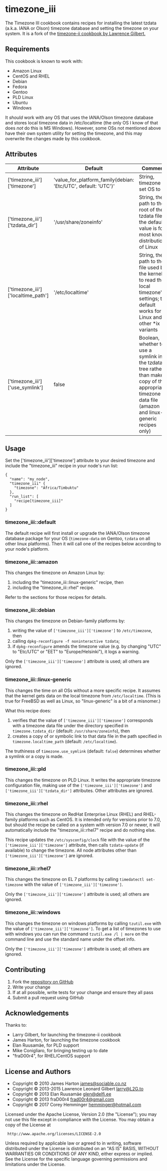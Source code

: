 # timezone_iii

The Timezone III cookbook contains recipes for installing the latest tzdata
(a.k.a. IANA or Olson) timezone database and setting the timezone on your
system.  It is a fork of the [timezone-ii cookbook by Lawrence Gilbert.](https://supermarket.chef.io/cookbooks/timezone-ii)

## Requirements

This cookbook is known to work with:

* Amazon Linux
* CentOS and RHEL
* Debian
* Fedora
* Gentoo
* PLD Linux
* Ubuntu
* Windows

It _should_ work with any OS that uses the IANA/Olson timezone database and
stores local timezone data in /etc/localtime (the only OS I know of that does
_not_ do this is MS Windows).  However, some OSs not mentioned above have their
own system utility for setting the timezone, and this may overwrite the changes
made by this cookbook.

## Attributes

| Attribute | Default | Comment |
| -------------  | -------------  | -------------  |
| ['timezone_iii']['timezone'] | 'value_for_platform_family(debian: 'Etc/UTC', default: 'UTC')' | String, timezone to set OS to |
| ['timezone_iii']['tzdata_dir'] | '/usr/share/zoneinfo' | String, the path to the root of the tzdata files; the default value is for most known distributions of Linux |
| ['timezone_iii']['localtime_path'] | '/etc/localtime' | String, the path to the file used by the kernel to read the local timezone's settings; the default works for Linux and other *ix variants |
| ['timezone_iii']['use_symlink'] | false | Boolean, whether to use a symlink into the tzdata tree rather than make a copy of the appropriate timezone data file (amazon and linux-generic recipes only) |

## Usage

Set the ['timezone_iii']['timezone'] attribute to your desired timezone and include the "timezone_iii"
recipe in your node's run list:

    {
      "name": "my_node",
      "timezone_iii" {
        "timezone": "Africa/Timbuktu"
      },
      "run_list": [
        "recipe[timezone_iii]"
      ]
    }

### timezone_iii::default

The default recipe will first install or upgrade the IANA/Olson
timezone database package for your OS (`timezone-data` on Gentoo, `tzdata` on
all other linux platforms). Then it will call one of the recipes below according to your
node's platform.

### timezone_iii::amazon

This changes the timezone on Amazon Linux by:

1. including the "timezone_iii::linux-generic" recipe, then
2. including the "timezone_iii::rhel" recipe.

Refer to the sections for those recipes for details.

### timezone_iii::debian

This changes the timezone on Debian-family platforms by:

1. writing the value of `['timezone_iii']['timezone']` to `/etc/timezone`, then
2. calling `dpkg-reconfigure -f noninteractive tzdata`;
3. if `dpkg-reconfigure` amends the timezone value (e.g. by changing "UTC" to
   "Etc/UTC" or "EET" to "Europe/Helsinki"), it logs a warning.

Only the `['timezone_iii']['timezone']` attribute is used; all others are ignored.

### timezone_iii::linux-generic

This changes the time on all OSs without a more specific recipe. It assumes that
the kernel gets data on the local timezone from `/etc/localtime`. (This is true
for FreeBSD as well as Linux, so "linux-generic" is a bit of a misnomer.)

What this recipe does:

1. verifies that the value of `['timezone_iii']['timezone']` corresponds with a timezone data file under
   the directory specified in `timezone.tzdata_dir` (default:
   `/usr/share/zoneinfo`), then
2. creates a copy of or symbolic link to that data file in the path specified in
   `timezone.localtime_path` (default: `/etc/localtime`).

The truthiness of `timezone.use_symlink` (default: `false`) determines whether a
symlink or a copy is made.

### timezone_iii::pld

This changes the timezone on PLD Linux. It writes the appropriate timezone
configuration file, making use of the `['timezone_iii']['timezone']` and `['timezone_iii']['tzdata_dir']` attributes.
Other attributes are ignored.

### timezone_iii::rhel

This changes the timezone on RedHat Enterprise Linux (RHEL) and RHEL-family
platforms such as CentOS.  It is intended only for versions prior to 7.0, but
should the recipe be called on a system with version 7.0 or newer, it will
automatically include the "timezone_iii::rhel7" recipe and do nothing else.

This recipe updates the `/etc/sysconfig/clock` file with the value of the `['timezone_iii']['timezone']`
attribute, then calls `tzdata-update` (if available) to change the timezone.
All node attributes other than `['timezone_iii']['timezone']` are ignored.

### timezone_iii::rhel7

This changes the timezone on EL 7 platforms by calling `timedatectl
set-timezone` with the value of `['timezone_iii']['timezone']`.

Only the `['timezone_iii']['timezone']` attribute is used; all others are ignored.

### timezone_iii::windows

This changes the timezone on windows platforms by calling `tzutil.exe` with the value of `['timezone_iii']['timezone']`.
To get a list of timezones to use with windows you can run the command `tzutil.exe /l | more` on the command line and use the standard name under the offset info.

Only the `['timezone_iii']['timezone']` attribute is used; all others are ignored.

## Contributing

1. Fork the [repository on GitHub](https://github.com/Stromweld/timezone_iii)
2. Write your change
3. If at all possible, write tests for your change and ensure they all pass
4. Submit a pull request using GitHub

## Acknowledgements

Thanks to:

* Larry Gilbert, for launching the timezone-ii cookbook
* James Harton, for launching the timezone cookbook
* Elan Ruusamäe, for PLD support
* Mike Conigliaro, for bringing testing up to date
* "fraD00r4", for RHEL/CentOS support


## License and Authors

* Copyright © 2010 James Harton <james@sociable.co.nz>
* Copyright © 2013-2015 Lawrence Leonard Gilbert <larry@L2G.to>
* Copyright © 2013 Elan Ruusamäe <glen@delfi.ee>
* Copyright © 2013 fraD00r4 <frad00r4@gmail.com>
* Copyright © 2017 Corey Hemminger <hemminger@hotmail.com>

Licensed under the Apache License, Version 2.0 (the "License"); you may not use
this file except in compliance with the License.  You may obtain a copy of the
License at

     http://www.apache.org/licenses/LICENSE-2.0

Unless required by applicable law or agreed to in writing, software distributed
under the License is distributed on an "AS IS" BASIS, WITHOUT WARRANTIES OR
CONDITIONS OF ANY KIND, either express or implied.  See the License for the
specific language governing permissions and limitations under the License.
